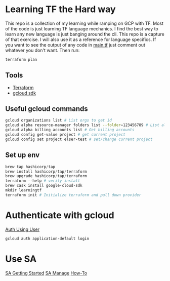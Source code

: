 # Learning TF the Hard way
This repo is a collection of my learning while ramping on GCP with TF. Most of the code is just learning TF language mechanics. I find the best way to learn any new language is just banging around the cli. This repo is a capture of that exercise. I will also use it as a reference for language specifics. 
If you want to see the output of any code in [main.tf](./hello-gcp/main.tf) just comment out whatever you don't want. Then run: 
```powershell
terraform plan
```

## Tools 
- [Terraform](https://www.terraform.io/downloads.html)
- [gcloud sdk](https://cloud.google.com/sdk/docs/install)

## Useful gcloud commands
```bash
gcloud organizations list # List orgs to get id
gcloud alpha resource-manager folders list --folder=123456789 # List all folders under specific folder id
gcloud alpha billing accounts list # Get billing accounts
gcloud config get-value project # get current project
gcloud config set project elser-test # set/change current project
```

## Set up env
```powershell
brew tap hashicorp/tap
brew install hashicorp/tap/terraform
brew upgrade hashicorp/tap/terraform
terraform --help # verify install
brew cask install google-cloud-sdk
mkdir learningtf
terraform init # Initialize terraform and pull down provider
```

# Authenticate with gcloud
[Auth Using User](https://cloud.google.com/sdk/gcloud/reference/auth/application-default)
```powershell
gcloud auth application-default login
```

# Use SA 
[SA Getting Started](https://cloud.google.com/community/tutorials/getting-started-on-gcp-with-terraform)
[SA Manage](https://cloud.google.com/community/tutorials/managing-gcp-projects-with-terraform)
[How-To ](https://gmusumeci.medium.com/how-to-create-a-service-account-for-terraform-in-gcp-google-cloud-platform-f75a0cf918d1)
